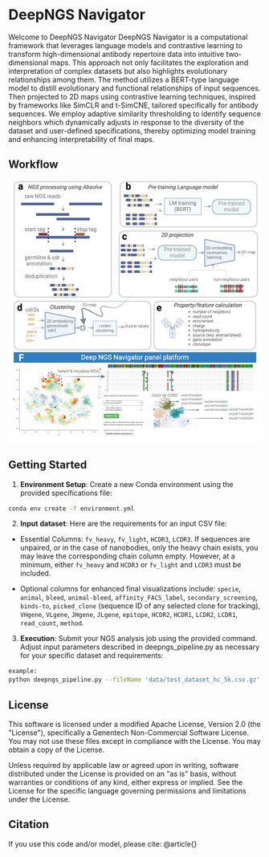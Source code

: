 # DeepNGS Navigator

Welcome to DeepNGS Navigator
DeepNGS Navigator is a computational framework that leverages language models and contrastive learning to transform high-dimensional antibody repertoire data into intuitive two-dimensional maps. This approach not only facilitates the exploration and interpretation of complex datasets but also highlights evolutionary relationships among them.
The method utilizes a BERT-type language model to distill evolutionary and functional relationships of input sequences. Then projected to 2D maps using contrastive learning techniques, inspired by frameworks like SimCLR and t-SimCNE, tailored specifically for antibody sequences. We employ adaptive similarity thresholding to identify sequence neighbors which dynamically adjusts in response to the diversity of the dataset and user-defined specifications, thereby optimizing model training and enhancing interpretability of final maps.


## Workflow

![DeepNGS Navigator Workflow](imgs/Fig1.png)

## Getting Started

1. **Environment Setup**: Create a new Conda environment using the provided specifications file:

```bash
conda env create -f environment.yml 
```
2. **Input dataset**: Here are the requirements for an input CSV file:
- Essential Columns: `fv_heavy`, `fv_light`, `HCDR3`, `LCDR3`. If sequences are unpaired, or in the case of nanobodies, only the heavy chain exists, you may leave the corresponding chain column empty. However, at a minimum, either `fv_heavy` and `HCDR3` or `fv_light` and `LCDR3` must be included. 

- Optional columns for enhanced final visualizations include: `specie`, `animal`, `bleed`, `animal-bleed`, `affinity_FACS_label`, `secondary_screening`, `binds-to`, `picked_clone` (sequence ID of any selected clone for tracking), `VHgene`, `VLgene`, `JHgene`, `JLgene`, `epitope`, `HCDR2`, `HCDR1`, `LCDR2`, `LCDR1`, `read_count`, `method`.


3. **Execution**: Submit your NGS analysis job using the provided command. Adjust input parameters described in deepngs_pipeline.py as necessary for your specific dataset and requirements:

```bash
example:
python deepngs_pipeline.py --fileName 'data/test_dataset_hc_5k.csv.gz' --desc 'test' --wandb_entity 'your_wandb_entity' 
```

## License

This software is licensed under a modified Apache License, Version 2.0 (the "License"), specifically a Genentech Non-Commercial Software License. You may not use these files except in compliance with the License. You may obtain a copy of the License.

Unless required by applicable law or agreed upon in writing, software distributed under the License is provided on an "as is" basis, without warranties or conditions of any kind, either express or implied. See the License for the specific language governing permissions and limitations under the License.

## Citation
If you use this code and/or model, please cite:
@article{}

